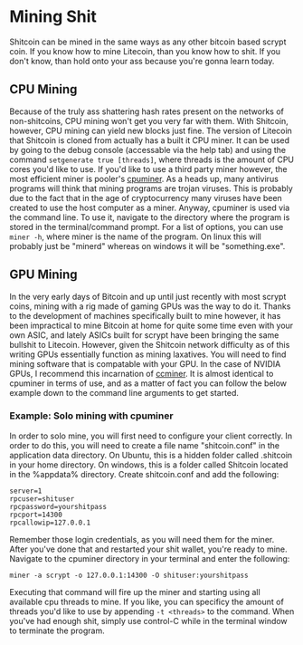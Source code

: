 # Mining Shit
Shitcoin can be mined in the same ways as any other bitcoin based scrypt coin. If you know how to mine Litecoin, than you know how to shit. If you don't know, than hold onto your ass because you're gonna learn today. 

## CPU Mining
Because of the truly ass shattering hash rates present on the networks of non-shitcoins, CPU mining won't get you very far with them. With Shitcoin, however, CPU mining can yield new blocks just fine. The version of Litecoin that Shitcoin is cloned from actually has a built it CPU miner. It can be used by going to the debug console (accessable via the help tab) and using the command `setgenerate true [threads]`, where threads is the amount of CPU cores you'd like to use. If you'd like to use a third party miner however, the most efficient miner is pooler's [cpuminer](https://sourceforge.net/projects/cpuminer/files/). As a heads up, many antivirus programs will think that mining programs are trojan viruses. This is probably due to the fact that in the age of cryptocurrency many viruses have been created to use the host computer as a miner. Anyway, cpuminer is used via the command line. To use it, navigate to the directory where the program is stored in the terminal/command prompt. For a list of options, you can use `miner -h`, where miner is the name of the program. On linux this will probably just be "minerd" whereas on windows it will be "something.exe".

## GPU Mining
In the very early days of Bitcoin and up until just recently with most scrypt coins, mining with a rig made of gaming GPUs was the way to do it. Thanks to the development of machines specifically built to mine however, it has been impractical to mine Bitcoin at home for quite some time even with your own ASIC, and lately ASICs built for scrypt have been bringing the same bullshit to Litecoin. However, given the Shitcoin network difficulty as of this writing GPUs essentially function as mining laxatives. You will need to find mining software that is compatable with your GPU. In the case of NVIDIA GPUs, I recommend this incarnation of [ccminer](https://github.com/tpruvot/ccminer/releases). It is almost identical to cpuminer in terms of use, and as a matter of fact you can follow the below example down to the command line arguments to get started. 

### Example: Solo mining with cpuminer
In order to solo mine, you will first need to configure your client correctly. In order to do this, you will need to create a file name "shitcoin.conf" in the application data directory. On Ubuntu, this is a hidden folder called .shitcoin in your home directory. On windows, this is a folder called Shitcoin located in the %appdata% directory. Create shitcoin.conf and add the following:

```
server=1
rpcuser=shituser
rpcpassword=yourshitpass
rpcport=14300
rpcallowip=127.0.0.1
```
Remember those login credentials, as you will need them for the miner. After you've done that and restarted your shit wallet, you're ready to mine. Navigate to the cpuminer directory in your terminal and enter the following:

`miner -a scrypt -o 127.0.0.1:14300 -O shituser:yourshitpass`

Executing that command will fire up the miner and starting using all available cpu threads to mine. If you like, you can specificy the amount of threads you'd like to use by appending `-t <threads>` to the command. When you've had enough shit, simply use control-C while in the terminal window to terminate the program. 
